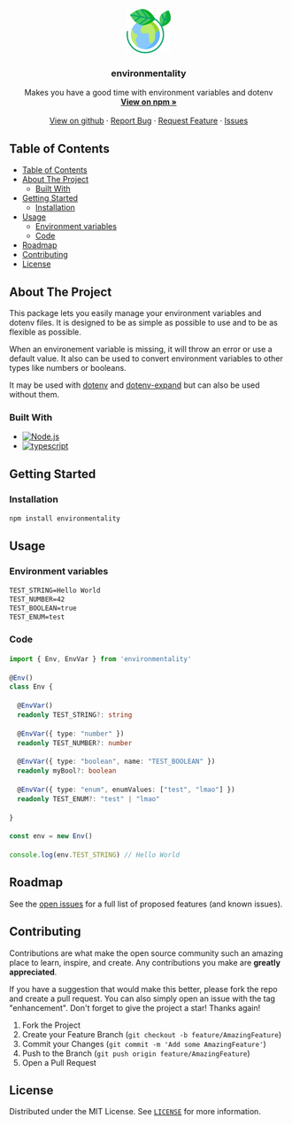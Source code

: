 <div align="center">
  <a href="https://github.com/MeroFuruya/environmentality
">
    <img src="https://raw.githubusercontent.com/MeroFuruya/environmentality/main/images/logo.png" alt="Logo" width="80" height="80">
  </a>

<h3 align="center">environmentality</h3>

  <p align="center">
    Makes you have a good time with environment variables and dotenv
    <br />
    <a href="https://www.npmjs.com/package/environmentality
"><strong>View on npm »</strong></a>
    <br />
    <br />
    <a href="https://github.com/MeroFuruya/environmentality">View on github</a>
    ·
    <a href="https://github.com/MeroFuruya/environmentality/issues?template=bug-report---.yml">Report Bug</a>
    ·
    <a href="https://github.com/MeroFuruya/environmentality/issues?template=feature-request---.yml">Request Feature</a>
    ·
    <a href="https://github.com/MeroFuruya/environmentality/issues">Issues</a>
  </p>
</div>

<!-- TABLE OF CONTENTS -->
## Table of Contents

- [Table of Contents](#table-of-contents)
- [About The Project](#about-the-project)
  - [Built With](#built-with)
- [Getting Started](#getting-started)
  - [Installation](#installation)
- [Usage](#usage)
  - [Environment variables](#environment-variables)
  - [Code](#code)
- [Roadmap](#roadmap)
- [Contributing](#contributing)
- [License](#license)

<!-- ABOUT THE PROJECT -->
## About The Project

This package lets you easily manage your environment variables and dotenv files. It is designed to be as simple as possible to use and to be as flexible as possible.

When an environement variable is missing, it will throw an error or use a default value.
It also can be used to convert environment variables to other types like numbers or booleans.

It may be used with [dotenv](https://www.npmjs.com/package/dotenv) and [dotenv-expand](https://www.npmjs.com/package/dotenv-expand) but can also be used without them.

### Built With

- [![Node.js][Node.js]][Node-url]
- [![typescript][typescript]][typescript-url]

<!-- GETTING STARTED -->
## Getting Started

### Installation

```sh
npm install environmentality
```

<!-- USAGE EXAMPLES -->
## Usage

### Environment variables

```env
TEST_STRING=Hello World
TEST_NUMBER=42
TEST_BOOLEAN=true
TEST_ENUM=test
```

### Code

```typescript
import { Env, EnvVar } from 'environmentality'

@Env()
class Env {

  @EnvVar()
  readonly TEST_STRING?: string

  @EnvVar({ type: "number" })
  readonly TEST_NUMBER?: number

  @EnvVar({ type: "boolean", name: "TEST_BOOLEAN" })
  readonly myBool?: boolean

  @EnvVar({ type: "enum", enumValues: ["test", "lmao"] })
  readonly TEST_ENUM?: "test" | "lmao"

}

const env = new Env()

console.log(env.TEST_STRING) // Hello World

```

<!-- ROADMAP -->
## Roadmap

See the [open issues](https://github.com/github_username/repo_name/issues) for a full list of proposed features (and known issues).

<!-- CONTRIBUTING -->
## Contributing

Contributions are what make the open source community such an amazing place to learn, inspire, and create. Any contributions you make are **greatly appreciated**.

If you have a suggestion that would make this better, please fork the repo and create a pull request. You can also simply open an issue with the tag "enhancement".
Don't forget to give the project a star! Thanks again!

1. Fork the Project
2. Create your Feature Branch (`git checkout -b feature/AmazingFeature`)
3. Commit your Changes (`git commit -m 'Add some AmazingFeature'`)
4. Push to the Branch (`git push origin feature/AmazingFeature`)
5. Open a Pull Request

<!-- LICENSE -->
## License

Distributed under the MIT License. See [`LICENSE`](./LICENSE) for more information.

<!-- MARKDOWN LINKS & IMAGES -->
<!-- https://www.markdownguide.org/basic-syntax/#reference-style-links -->

[Node.js]: https://img.shields.io/badge/-Node.js-339933?style=flat-square&logo=Node.js&logoColor=white
[Node-url]: https://nodejs.org/en/

[typescript]: https://img.shields.io/badge/-TypeScript-3178C6?style=flat-square&logo=typescript&logoColor=white
[typescript-url]: https://www.typescriptlang.org/
